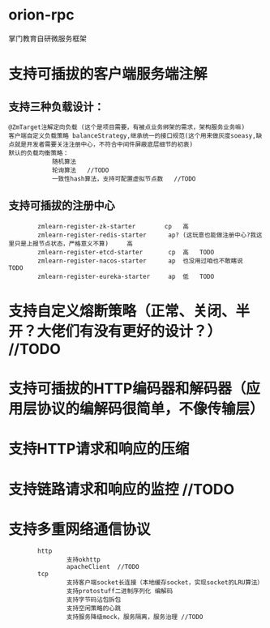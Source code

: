 # orion-rpc
掌门教育自研微服务框架
# 支持可插拔的客户端服务端注解
## 支持三种负载设计：
    @ZmTarget注解定向负载 (这个是项目需要，有被点业务绑架的需求，架构服务业务嘛)
    客户端自定义负载策略 balanceStrategy,继承统一的接口规范(这个用来做灰度soeasy,缺点就是开发者需要关注注册中心，不符合中间件屏蔽底层细节的初衷)
    默认的负载均衡策略：
				随机算法
				轮询算法   //TODO
				一致性hash算法，支持可配置虚拟节点数   //TODO
## 支持可插拔的注册中心
			zmlearn-register-zk-starter   	   cp 	高	
			zmlearn-register-redis-starter   	ap? (这玩意也能做注册中心?我这里只是上报节点状态，严格意义不算)  	高	
			zmlearn-register-etcd-starter   	cp	高	TODO
			zmlearn-register-nacos-starter   	ap	也没用过咱也不敢瞎说	TODO
			zmlearn-register-eureka-starter   	ap	低	TODO
                           

# 支持自定义熔断策略（正常、关闭、半开？大佬们有没有更好的设计？）     //TODO
# 支持可插拔的HTTP编码器和解码器（应用层协议的编解码很简单，不像传输层）
# 支持HTTP请求和响应的压缩
# 支持链路请求和响应的监控    //TODO
# 支持多重网络通信协议
			http
					支持okhttp
					apacheClient  //TODO
			tcp   
					支持客户端socket长连接（本地缓存socket，实现socket的LRU算法）
					支持protostuff二进制序列化 编解码
					支持字节码沾包拆包
					支持空闲策略的心跳
					支持服务降级mock，服务隔离，服务治理 //TODO
